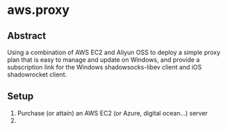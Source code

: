 # aws.proxy
## Abstract

Using a combination of AWS EC2 and Aliyun OSS to deploy a simple proxy plan that is easy to manage and update on Windows, and provide a subscription link for the Windows shadowsocks-libev client and iOS shadowrocket client.

## Setup

1. Purchase (or attain) an AWS EC2 (or Azure, digital ocean...) server
2. 

